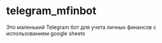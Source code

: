 # telegram_mfinbot

Это маленький Telegram бот для учета личных финансов с использованием google sheets
